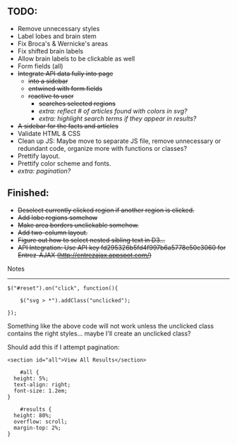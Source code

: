 TODO:
---------
 
- Remove unnecessary styles
- Label lobes and brain stem
- Fix Broca's & Wernicke's areas
- Fix shifted brain labels
- Allow brain labels to be clickable as well
- Form fields (all)
- ~~Integrate API data fully into page~~
    + ~~into a sidebar~~
    + ~~entwined with form fields~~
    + ~~reactive to user~~
        * ~~searches selected regions~~
        * _extra: reflect # of articles found with colors in svg?_
        * _extra: highlight search terms if they appear in results?_
- ~~A sidebar for the facts and articles~~
- Validate HTML & CSS
- Clean up JS: Maybe move to separate JS file, remove unnecessary or redundant code, organize more with functions or classes?
- Prettify layout.
- Prettify color scheme and fonts.
- _extra: pagination?_

Finished:
------------

- ~~Deselect currently clicked region if another region is clicked.~~
- ~~Add lobe regions somehow~~
- ~~Make area borders unclickable somehow.~~
- ~~Add two-column layout.~~
- ~~Figure out how to select nested sibling text in D3...~~
- ~~API Integration: Use API key fd295326b5fd4f997b6a5778e50c3060 for Entrez-AJAX (http://entrezajax.appspot.com/)~~

Notes
______


    $("#reset").on("click", function(){

        $("svg > *").addClass("unclicked");

    });

Something like the above code will not work unless the unclicked class contains the right styles... maybe I'll create an unclicked class?

Should add this if I attempt pagination:

    <section id="all">View All Results</section>

	    #all {
	  height: 5%;
	  text-align: right;
	  font-size: 1.2em;
	}

		#results {
	  height: 80%;
	  overflow: scroll;
	  margin-top: 2%;
	}